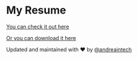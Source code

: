 # My Resume

[You can check it out here](https://andreaintech.github.io/resume/)

[Or you can download it here](https://github.com/andreaintech/resume/blob/master/AndreaDaSilva_Resume_FullVersion.pdf)



Updated and maintained with ❤️ by [@andreaintech](https://andreaintech.github.io/web/)

